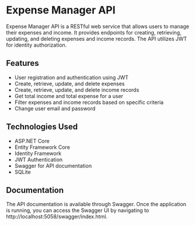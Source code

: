 # Expense Manager API

Expense Manager API is a RESTful web service that allows users to manage their expenses and income. It provides endpoints for creating, retrieving, updating, and deleting expenses and income records. The API utilizes JWT for identity authorization.

## Features

- User registration and authentication using JWT
- Create, retrieve, update, and delete expenses
- Create, retrieve, update, and delete income records
- Get total income and total expense for a user
- Filter expenses and income records based on specific criteria
- Change user email and password

## Technologies Used

- ASP.NET Core
- Entity Framework Core
- Identity Framework
- JWT Authentication
- Swagger for API documentation
- SQLite

## Documentation

The API documentation is available through Swagger. Once the application is running, you can access the Swagger UI by navigating to http://localhost:5058/swagger/index.html.
